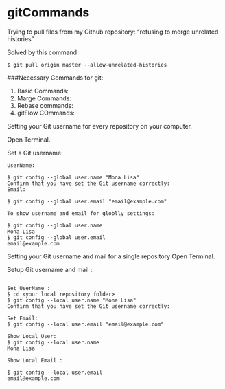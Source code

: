# gitCommands
Trying to pull files from my Github repository: “refusing to merge unrelated histories”  

 Solved by this command: 

```
$ git pull origin master --allow-unrelated-histories

```
###Necessary Commands for git:
1. Basic Commands:
2. Marge Commands:
3. Rebase commands:
4. gitFlow COmmands:


Setting your Git username for every repository on your computer.  

Open Terminal.

Set a Git username:
```
UserName: 

$ git config --global user.name "Mona Lisa"
Confirm that you have set the Git username correctly:
Email: 

$ git config --global user.email "email@example.com"

```
```
To show username and email for globlly settings: 

$ git config --global user.name
Mona Lisa
$ git config --global user.email 
email@example.com

```

Setting your Git username and mail for a single repository
Open Terminal.

Setup Git username and mail :
```

Set UserName : 
$ cd <your local repository folder>
$ git config --local user.name "Mona Lisa"
Confirm that you have set the Git username correctly:

Set Email: 
$ git config --local user.email "email@example.com"

Show Local User: 
$ git config --local user.name
Mona Lisa

Show Local Email :

$ git config --local user.email 
email@example.com

```
